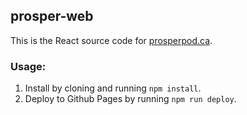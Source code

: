 ## prosper-web
This is the React source code for [prosperpod.ca](http://prosperpod.ca).

### Usage:
1. Install by cloning and running `npm install`.
2. Deploy to Github Pages by running `npm run deploy`.
